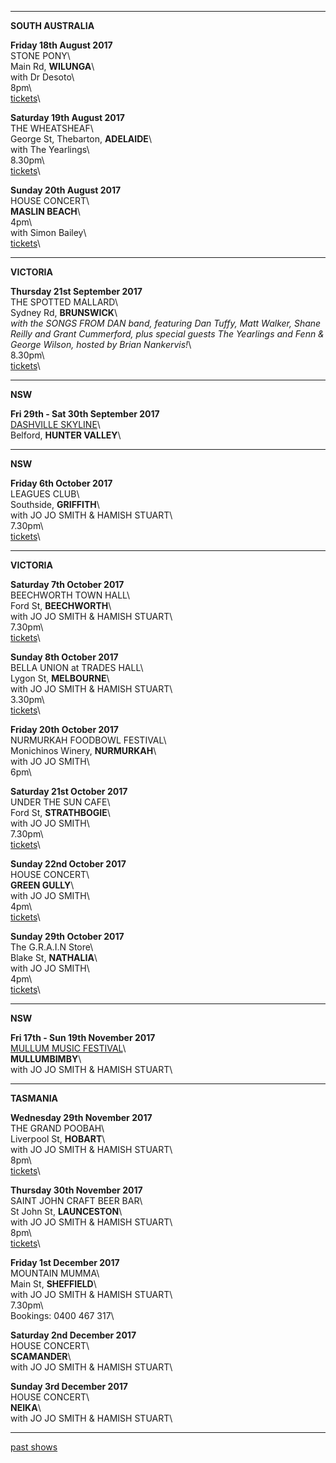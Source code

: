 * * * * *     

**SOUTH AUSTRALIA**     

**Friday 18th August 2017**\
STONE PONY\        
Main Rd, **WILUNGA**\   
with Dr Desoto\         
8pm\                 
[tickets](http://www.ticketebo.com.au/stonepony/aug-lucie-thorne-dr-desoto.html)\   

**Saturday 19th August 2017**\
THE WHEATSHEAF\        
George St, Thebarton, **ADELAIDE**\   
with The Yearlings\         
8.30pm\                 
[tickets](https://www.trybooking.com/book/event?eid=297166)\     
  
**Sunday 20th August 2017**\
HOUSE CONCERT\        
**MASLIN BEACH**\            
4pm\               
with Simon Bailey\                 
[tickets](https://www.trybooking.com/RBXM)\     

* * * * *     

**VICTORIA**     

**Thursday 21st September 2017**\
THE SPOTTED MALLARD\     
Sydney Rd, **BRUNSWICK**\            
*with the SONGS FROM DAN band, featuring Dan Tuffy, Matt Walker, Shane Reilly and Grant Cummerford, plus special guests The Yearlings and Fenn & George Wilson, hosted by Brian Nankervis!*\     
8.30pm\     
[tickets](https://www.moshtix.com.au/v2/event/songs-from-dan/97333?ref=RSS_rss_mallard&skin=5395)\  

* * * * *       

**NSW**     

**Fri 29th - Sat 30th September 2017**\
[DASHVILLE SKYLINE](http://dashville.com.au/skyline-2016/)\        
Belford, **HUNTER VALLEY**\           
     
* * * * *     

**NSW**     

**Friday 6th October 2017**\
LEAGUES CLUB\     
Southside, **GRIFFITH**\            
with JO JO SMITH & HAMISH STUART\    
7.30pm\     
[tickets](https://www.firstfridaylive.com.au)\  

* * * * *     

**VICTORIA**     

**Saturday 7th October 2017**\
BEECHWORTH TOWN HALL\     
Ford St, **BEECHWORTH**\            
with JO JO SMITH & HAMISH STUART\    
7.30pm\     
[tickets](https://www.trybooking.com/QJTA)\  

**Sunday 8th October 2017**\
BELLA UNION at TRADES HALL\     
Lygon St, **MELBOURNE**\            
with JO JO SMITH & HAMISH STUART\    
3.30pm\     
[tickets](https://www.bellaunion.com.au/event/1197)\  

**Friday 20th October 2017**\
NURMURKAH FOODBOWL FESTIVAL\     
Monichinos Winery, **NURMURKAH**\            
with JO JO SMITH\    
6pm\      

**Saturday 21st October 2017**\
UNDER THE SUN CAFE\     
Ford St, **STRATHBOGIE**\            
with JO JO SMITH\    
7.30pm\     
[tickets](https://www.trybooking.com/QJTJ)\    

**Sunday 22nd October 2017**\
HOUSE CONCERT\     
**GREEN GULLY**\            
with JO JO SMITH\    
4pm\     
[tickets](https://www.trybooking.com/QJTP)\  

**Sunday 29th October 2017**\
The G.R.A.I.N Store\     
Blake St, **NATHALIA**\            
with JO JO SMITH\    
4pm\     
[tickets](https://www.trybooking.com/QOLU)\    

* * * * *     

**NSW**     

**Fri 17th - Sun 19th November 2017**\
[MULLUM MUSIC FESTIVAL](http://www.mullummusicfestival.com)\        
**MULLUMBIMBY**\           
with JO JO SMITH & HAMISH STUART\    
     
* * * * *     

**TASMANIA**     

**Wednesday 29th November 2017**\
THE GRAND POOBAH\     
Liverpool St, **HOBART**\            
with JO JO SMITH & HAMISH STUART\    
8pm\     
[tickets](https://www.trybooking.com/QVME)\  

**Thursday 30th November 2017**\
SAINT JOHN CRAFT BEER BAR\     
St John St, **LAUNCESTON**\            
with JO JO SMITH & HAMISH STUART\    
8pm\     
[tickets](https://www.trybooking.com/QVMX)\  

**Friday 1st December 2017**\
MOUNTAIN MUMMA\     
Main St, **SHEFFIELD**\            
with JO JO SMITH & HAMISH STUART\    
7.30pm\     
Bookings: 0400 467 317\  

**Saturday 2nd December 2017**\
HOUSE CONCERT\     
**SCAMANDER**\            
with JO JO SMITH & HAMISH STUART\    
   
**Sunday 3rd December 2017**\
HOUSE CONCERT\     
**NEIKA**\            
with JO JO SMITH & HAMISH STUART\    

* * * * *     

[past shows](?p=shows/archive/)